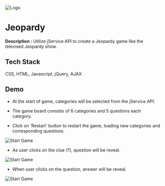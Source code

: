 ![Logo](https://www.colognoisseur.com/wp-content/uploads/2021/09/jeopardy-logo.jpeg)


# Jeopardy


**Description :**  Utilize jService API to create a Jeopardy game like the televised Jeopardy show.

## Tech Stack

CSS, HTML, Javascript, jQuery, AJAX

## Demo


* At the start of game, categories will be selected from the jService API.

* The game board consists of 6 categories and 5 questions each category.

* Click on 'Restart' button to restart the game, loading new categories and corresponding questions.

![Start Game](https://im5.ezgif.com/tmp/ezgif-5-7526a74b1a.gif)


* As user clicks on the clue (?), question will be reveal.

![Start Game](https://im4.ezgif.com/tmp/ezgif-4-2fd63db0cf.gif)

* When user clicks on the question, answer will be reveal.

![Start Game](https://im4.ezgif.com/tmp/ezgif-4-96866c13c9.gif)
